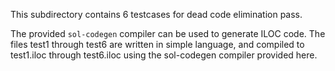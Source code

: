 
This subdirectory contains 6 testcases for dead code elimination pass.

The provided `sol-codegen` compiler can be used to generate ILOC code. The files test1 through test6 are written in simple language, and compiled to test1.iloc through test6.iloc using the sol-codegen compiler provided here.
